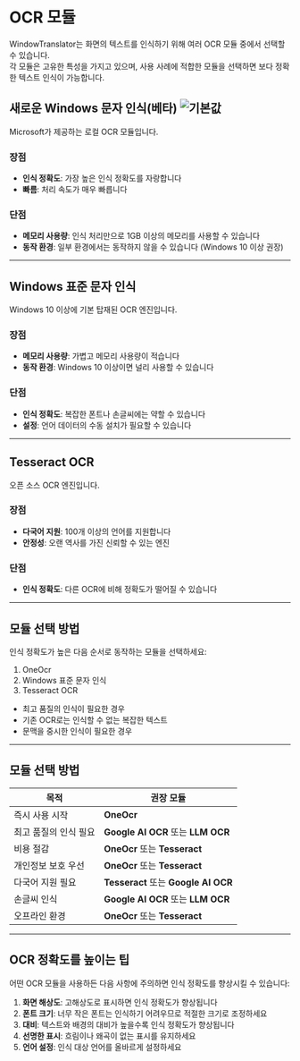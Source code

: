 # OCR 모듈

WindowTranslator는 화면의 텍스트를 인식하기 위해 여러 OCR 모듈 중에서 선택할 수 있습니다.  
각 모듈은 고유한 특성을 가지고 있으며, 사용 사례에 적합한 모듈을 선택하면 보다 정확한 텍스트 인식이 가능합니다.

## 새로운 Windows 문자 인식(베타) ![기본값](https://img.shields.io/badge/기본값-brightgreen)

Microsoft가 제공하는 로컬 OCR 모듈입니다.

### 장점
- **인식 정확도**: 가장 높은 인식 정확도를 자랑합니다
- **빠름**: 처리 속도가 매우 빠릅니다

### 단점
- **메모리 사용량**: 인식 처리만으로 1GB 이상의 메모리를 사용할 수 있습니다
- **동작 환경**: 일부 환경에서는 동작하지 않을 수 있습니다 (Windows 10 이상 권장)

---

## Windows 표준 문자 인식

Windows 10 이상에 기본 탑재된 OCR 엔진입니다.

### 장점
- **메모리 사용량**: 가볍고 메모리 사용량이 적습니다
- **동작 환경**: Windows 10 이상이면 널리 사용할 수 있습니다

### 단점
- **인식 정확도**: 복잡한 폰트나 손글씨에는 약할 수 있습니다
- **설정**: 언어 데이터의 수동 설치가 필요할 수 있습니다

---

## Tesseract OCR

오픈 소스 OCR 엔진입니다.

### 장점
- **다국어 지원**: 100개 이상의 언어를 지원합니다
- **안정성**: 오랜 역사를 가진 신뢰할 수 있는 엔진

### 단점
- **인식 정확도**: 다른 OCR에 비해 정확도가 떨어질 수 있습니다

---

## 모듈 선택 방법

인식 정확도가 높은 다음 순서로 동작하는 모듈을 선택하세요:

1. OneOcr
2. Windows 표준 문자 인식
3. Tesseract OCR
- 최고 품질의 인식이 필요한 경우
- 기존 OCR로는 인식할 수 없는 복잡한 텍스트
- 문맥을 중시한 인식이 필요한 경우

---

## 모듈 선택 방법

| 목적 | 권장 모듈 |
|------|-----------|
| 즉시 사용 시작 | **OneOcr** |
| 최고 품질의 인식 필요 | **Google AI OCR** 또는 **LLM OCR** |
| 비용 절감 | **OneOcr** 또는 **Tesseract** |
| 개인정보 보호 우선 | **OneOcr** 또는 **Tesseract** |
| 다국어 지원 필요 | **Tesseract** 또는 **Google AI OCR** |
| 손글씨 인식 | **Google AI OCR** 또는 **LLM OCR** |
| 오프라인 환경 | **OneOcr** 또는 **Tesseract** |

---

## OCR 정확도를 높이는 팁

어떤 OCR 모듈을 사용하든 다음 사항에 주의하면 인식 정확도를 향상시킬 수 있습니다:

1. **화면 해상도**: 고해상도로 표시하면 인식 정확도가 향상됩니다
2. **폰트 크기**: 너무 작은 폰트는 인식하기 어려우므로 적절한 크기로 조정하세요
3. **대비**: 텍스트와 배경의 대비가 높을수록 인식 정확도가 향상됩니다
4. **선명한 표시**: 흐림이나 왜곡이 없는 표시를 유지하세요
5. **언어 설정**: 인식 대상 언어를 올바르게 설정하세요
